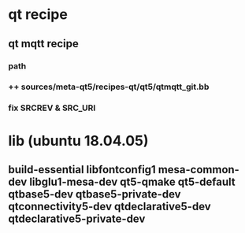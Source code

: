 # qt recipe
## qt mqtt recipe 
### path
### ++ sources/meta-qt5/recipes-qt/qt5/qtmqtt_git.bb
### fix SRCREV & SRC_URI

# lib (ubuntu 18.04.05)

## build-essential libfontconfig1 mesa-common-dev libglu1-mesa-dev qt5-qmake qt5-default qtbase5-dev qtbase5-private-dev qtconnectivity5-dev qtdeclarative5-dev qtdeclarative5-private-dev

